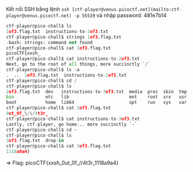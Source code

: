 Kết nối SSH bằng lệnh `ssh [ctf-player@venus.picoctf.net](mailto:ctf-player@venus.picoctf.net) -p 55539` và nhập password: 481e7b14

```python
ctf-player@pico-chall$ ls
1of3.flag.txt  instructions-to-2of3.txt
ctf-player@pico-chall$ strings 1of3.flag.txt
-bash: strings: command not found
ctf-player@pico-chall$ cat 1of3.flag.txt
picoCTF{xxsh_
ctf-player@pico-chall$ cat instructions-to-2of3.txt
Next, go to the root of all things, more succinctly `/`
ctf-player@pico-chall$ ls -a
.  ..  1of3.flag.txt  instructions-to-2of3.txt
ctf-player@pico-chall$ cd /
ctf-player@pico-chall$ ls
2of3.flag.txt  dev   instructions-to-3of3.txt  media  proc  sbin  tmp
bin            etc   lib                       mnt    root  srv   usr
boot           home  lib64                     opt    run   sys   var
ctf-player@pico-chall$ cat 2of3.flag.txt
0ut_0f_\/\/4t3r_
ctf-player@pico-chall$ cat instructions-to-3of3.txt
Lastly, ctf-player, go home... more succinctly `~`
ctf-player@pico-chall$ cd ~
ctf-player@pico-chall$ ls
3of3.flag.txt  drop-in
ctf-player@pico-chall$ cat 3of3.flag.txt
1118a9a4}
```

⇒ Flag: picoCTF{xxsh_0ut_0f_\/\/4t3r_1118a9a4}
